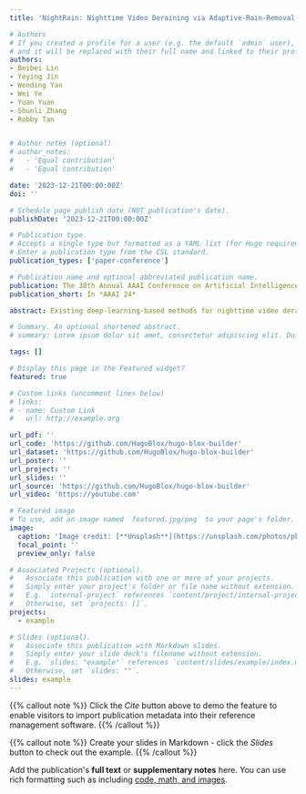 ```yaml
---
title: 'NightRain: Nighttime Video Deraining via Adaptive-Rain-Removal and Adaptive-Correction'

# Authors
# If you created a profile for a user (e.g. the default `admin` user), write the username (folder name) here
# and it will be replaced with their full name and linked to their profile.
authors:
- Beibei Lin
- Yeying Jin
- Wending Yan
- Wei Ye
- Yuan Yuan
- Shunli Zhang
- Robby Tan


# Author notes (optional)
# author_notes:
#   - 'Equal contribution'
#   - 'Equal contribution'

date: '2023-12-21T00:00:00Z'
doi: ''

# Schedule page publish date (NOT publication's date).
publishDate: '2023-12-21T00:00:00Z'

# Publication type.
# Accepts a single type but formatted as a YAML list (for Hugo requirements).
# Enter a publication type from the CSL standard.
publication_types: ['paper-conference']

# Publication name and optional abbreviated publication name.
publication: The 38th Annual AAAI Conference on Artificial Intelligence
publication_short: In *AAAI 24*

abstract: Existing deep-learning-based methods for nighttime video deraining rely on synthetic data due to the absence of real-world paired data. However, the intricacies of the real world, particularly with the presence of light effects and low-light regions affected by noise, create significant domain gaps, hampering synthetic-trained models in removing rain streaks properly and leading to over-saturation and color shifts. Motivated by this, we introduce NightRain, a novel nighttime video deraining method with adaptive-rain-removal and adaptive-correction. Our adaptive-rain-removal uses unlabeled rain videos to enable our model to derain real-world rain videos, particularly in regions affected by complex light effects. The idea is to allow our model to obtain rain-free regions based on the confidence scores. Once rain-free regions and the corresponding regions from our input are obtained, we can have region-based paired real data. These paired data are used to train our model using a teacher-student framework, allowing the model to iteratively learn from less challenging regions to more challenging regions. Our adaptive-correction aims to rectify errors in our model's predictions, such as over-saturation and color shifts. The idea is to learn from clear night input training videos based on the differences or distance between those input videos and their corresponding predictions. Our model learns from these differences, compelling our model to correct the errors. From extensive experiments, our method demonstrates state-of-the-art performance. It achieves a PSNR of 26.73dB, surpassing existing nighttime video deraining methods by a substantial margin of 13.7%.

# Summary. An optional shortened abstract.
# summary: Lorem ipsum dolor sit amet, consectetur adipiscing elit. Duis posuere tellus ac convallis placerat. Proin tincidunt magna sed ex sollicitudin condimentum.

tags: []

# Display this page in the Featured widget?
featured: true

# Custom links (uncomment lines below)
# links:
# - name: Custom Link
#   url: http://example.org

url_pdf: ''
url_code: 'https://github.com/HugoBlox/hugo-blox-builder'
url_dataset: 'https://github.com/HugoBlox/hugo-blox-builder'
url_poster: ''
url_project: ''
url_slides: ''
url_source: 'https://github.com/HugoBlox/hugo-blox-builder'
url_video: 'https://youtube.com'

# Featured image
# To use, add an image named `featured.jpg/png` to your page's folder.
image:
  caption: 'Image credit: [**Unsplash**](https://unsplash.com/photos/pLCdAaMFLTE)'
  focal_point: ''
  preview_only: false

# Associated Projects (optional).
#   Associate this publication with one or more of your projects.
#   Simply enter your project's folder or file name without extension.
#   E.g. `internal-project` references `content/project/internal-project/index.md`.
#   Otherwise, set `projects: []`.
projects:
  - example

# Slides (optional).
#   Associate this publication with Markdown slides.
#   Simply enter your slide deck's filename without extension.
#   E.g. `slides: "example"` references `content/slides/example/index.md`.
#   Otherwise, set `slides: ""`.
slides: example
---
```


{{% callout note %}}
Click the _Cite_ button above to demo the feature to enable visitors to import publication metadata into their reference management software.
{{% /callout %}}

{{% callout note %}}
Create your slides in Markdown - click the _Slides_ button to check out the example.
{{% /callout %}}

Add the publication's **full text** or **supplementary notes** here. You can use rich formatting such as including [code, math, and images](https://docs.hugoblox.com/content/writing-markdown-latex/).
